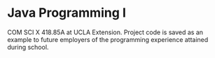 # Java Programming I
 COM SCI X 418.85A at UCLA Extension. Project code is saved as an example to future employers of the programming experience attained during school. 
